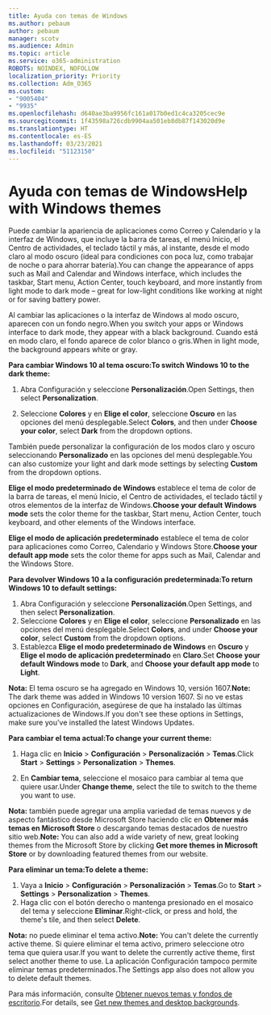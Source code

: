 ```yaml
---
title: Ayuda con temas de Windows
ms.author: pebaum
author: pebaum
manager: scotv
ms.audience: Admin
ms.topic: article
ms.service: o365-administration
ROBOTS: NOINDEX, NOFOLLOW
localization_priority: Priority
ms.collection: Adm_O365
ms.custom:
- "9005404"
- "9935"
ms.openlocfilehash: d640ae3ba9956fc161a017b0ed1c4ca3205cec9e
ms.sourcegitcommit: 1f43598a726cdb9904aa501eb8db87f143020d9e
ms.translationtype: HT
ms.contentlocale: es-ES
ms.lasthandoff: 03/23/2021
ms.locfileid: "51123150"
---
```

# <a name="help-with-windows-themes"></a><span data-ttu-id="822c9-102">Ayuda con temas de Windows</span><span class="sxs-lookup"><span data-stu-id="822c9-102">Help with Windows themes</span></span>

<span data-ttu-id="822c9-103">Puede cambiar la apariencia de aplicaciones como Correo y Calendario y la interfaz de Windows, que incluye la barra de tareas, el menú Inicio, el Centro de actividades, el teclado táctil y más, al instante, desde el modo claro al modo oscuro (ideal para condiciones con poca luz, como trabajar de noche o para ahorrar batería).</span><span class="sxs-lookup"><span data-stu-id="822c9-103">You can change the appearance of apps such as Mail and Calendar and Windows interface, which includes the taskbar, Start menu, Action Center, touch keyboard, and more instantly from light mode to dark mode – great for low-light conditions like working at night or for saving battery power.</span></span>  

<span data-ttu-id="822c9-104">Al cambiar las aplicaciones o la interfaz de Windows al modo oscuro, aparecen con un fondo negro.</span><span class="sxs-lookup"><span data-stu-id="822c9-104">When you switch your apps or Windows interface to dark mode, they appear with a black background.</span></span> <span data-ttu-id="822c9-105">Cuando está en modo claro, el fondo aparece de color blanco o gris.</span><span class="sxs-lookup"><span data-stu-id="822c9-105">When in light mode, the background appears white or gray.</span></span>
 
<span data-ttu-id="822c9-106">**Para cambiar Windows 10 al tema oscuro:**</span><span class="sxs-lookup"><span data-stu-id="822c9-106">**To switch Windows 10 to the dark theme:**</span></span>

1. <span data-ttu-id="822c9-107">Abra Configuración y seleccione **Personalización**.</span><span class="sxs-lookup"><span data-stu-id="822c9-107">Open Settings, then select **Personalization**.</span></span>
  
1. <span data-ttu-id="822c9-108">Seleccione **Colores** y en **Elige el color**, seleccione **Oscuro** en las opciones del menú desplegable.</span><span class="sxs-lookup"><span data-stu-id="822c9-108">Select **Colors**, and then under **Choose your color**, select **Dark** from the dropdown options.</span></span>

<span data-ttu-id="822c9-109">También puede personalizar la configuración de los modos claro y oscuro seleccionando **Personalizado** en las opciones del menú desplegable.</span><span class="sxs-lookup"><span data-stu-id="822c9-109">You can also customize your light and dark mode settings by selecting **Custom** from the dropdown options.</span></span>

<span data-ttu-id="822c9-110">**Elige el modo predeterminado de Windows** establece el tema de color de la barra de tareas, el menú Inicio, el Centro de actividades, el teclado táctil y otros elementos de la interfaz de Windows.</span><span class="sxs-lookup"><span data-stu-id="822c9-110">**Choose your default Windows mode** sets the color theme for the taskbar, Start menu, Action Center, touch keyboard, and other elements of the Windows interface.</span></span>  

<span data-ttu-id="822c9-111">**Elige el modo de aplicación predeterminado** establece el tema de color para aplicaciones como Correo, Calendario y Windows Store.</span><span class="sxs-lookup"><span data-stu-id="822c9-111">**Choose your default app mode** sets the color theme for apps such as Mail, Calendar and the Windows Store.</span></span>
 
<span data-ttu-id="822c9-112">**Para devolver Windows 10 a la configuración predeterminada:**</span><span class="sxs-lookup"><span data-stu-id="822c9-112">**To return Windows 10 to default settings:**</span></span>

1. <span data-ttu-id="822c9-113">Abra Configuración y seleccione **Personalización**.</span><span class="sxs-lookup"><span data-stu-id="822c9-113">Open Settings, and then select **Personalization**.</span></span>  
1. <span data-ttu-id="822c9-114">Seleccione **Colores** y en **Elige el color**, seleccione **Personalizado** en las opciones del menú desplegable.</span><span class="sxs-lookup"><span data-stu-id="822c9-114">Select **Colors**, and under **Choose your color**, select **Custom** from the dropdown options.</span></span>  
1. <span data-ttu-id="822c9-115">Establezca **Elige el modo predeterminado de Windows** en **Oscuro** y **Elige el modo de aplicación predeterminado** en **Claro**.</span><span class="sxs-lookup"><span data-stu-id="822c9-115">Set **Choose your default Windows mode** to **Dark**, and **Choose your default app mode** to **Light**.</span></span>

<span data-ttu-id="822c9-116">**Nota:** El tema oscuro se ha agregado en Windows 10, versión 1607.</span><span class="sxs-lookup"><span data-stu-id="822c9-116">**Note:** The dark theme was added in Windows 10 version 1607.</span></span> <span data-ttu-id="822c9-117">Si no ve estas opciones en Configuración, asegúrese de que ha instalado las últimas actualizaciones de Windows.</span><span class="sxs-lookup"><span data-stu-id="822c9-117">If you don't see these options in Settings, make sure you've installed the latest Windows Updates.</span></span>

<span data-ttu-id="822c9-118">**Para cambiar el tema actual:**</span><span class="sxs-lookup"><span data-stu-id="822c9-118">**To change your current theme:**</span></span>

1. <span data-ttu-id="822c9-119">Haga clic en **Inicio** > **Configuración** > **Personalización** > **Temas**.</span><span class="sxs-lookup"><span data-stu-id="822c9-119">Click **Start** > **Settings** > **Personalization** > **Themes**.</span></span>  

1. <span data-ttu-id="822c9-120">En **Cambiar tema**, seleccione el mosaico para cambiar al tema que quiere usar.</span><span class="sxs-lookup"><span data-stu-id="822c9-120">Under **Change theme**, select the tile to switch to the theme you want to use.</span></span> 

<span data-ttu-id="822c9-121">**Nota:** también puede agregar una amplia variedad de temas nuevos y de aspecto fantástico desde Microsoft Store haciendo clic en **Obtener más temas en Microsoft Store** o descargando temas destacados de nuestro sitio web.</span><span class="sxs-lookup"><span data-stu-id="822c9-121">**Note:** You can also add a wide variety of new, great looking themes from the Microsoft Store by clicking **Get more themes in Microsoft Store** or by downloading featured themes from our website.</span></span>

<span data-ttu-id="822c9-122">**Para eliminar un tema:**</span><span class="sxs-lookup"><span data-stu-id="822c9-122">**To delete a theme:**</span></span>

1. <span data-ttu-id="822c9-123">Vaya a **Inicio** > **Configuración** > **Personalización** > **Temas**.</span><span class="sxs-lookup"><span data-stu-id="822c9-123">Go to **Start** > **Settings** > **Personalization** > **Themes**.</span></span> 
1. <span data-ttu-id="822c9-124">Haga clic con el botón derecho o mantenga presionado en el mosaico del tema y seleccione **Eliminar**.</span><span class="sxs-lookup"><span data-stu-id="822c9-124">Right-click, or press and hold, the theme's tile, and then select **Delete**.</span></span> 

<span data-ttu-id="822c9-125">**Nota:** no puede eliminar el tema activo.</span><span class="sxs-lookup"><span data-stu-id="822c9-125">**Note:** You can't delete the currently active theme.</span></span> <span data-ttu-id="822c9-126">Si quiere eliminar el tema activo, primero seleccione otro tema que quiera usar.</span><span class="sxs-lookup"><span data-stu-id="822c9-126">If you want to delete the currently active theme, first select another theme to use.</span></span> <span data-ttu-id="822c9-127">La aplicación Configuración tampoco permite eliminar temas predeterminados.</span><span class="sxs-lookup"><span data-stu-id="822c9-127">The Settings app also does not allow you to delete default themes.</span></span>

<span data-ttu-id="822c9-128">Para más información, consulte [Obtener nuevos temas y fondos de escritorio](https://support.microsoft.com/windows/get-new-themes-and-desktop-backgrounds-09e3e0a6-02e3-5ecd-22a1-5d048e3cb0d3).</span><span class="sxs-lookup"><span data-stu-id="822c9-128">For details, see [Get new themes and desktop backgrounds](https://support.microsoft.com/windows/get-new-themes-and-desktop-backgrounds-09e3e0a6-02e3-5ecd-22a1-5d048e3cb0d3).</span></span>
